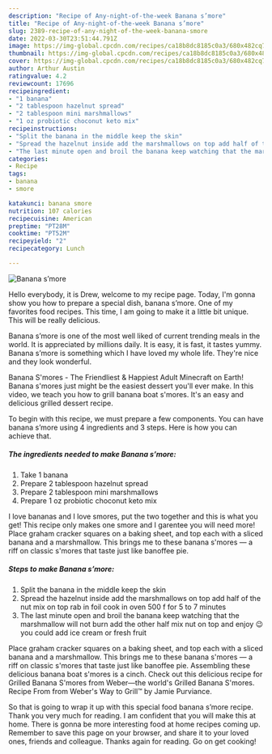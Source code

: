 ```yaml
---
description: "Recipe of Any-night-of-the-week Banana s’more"
title: "Recipe of Any-night-of-the-week Banana s’more"
slug: 2389-recipe-of-any-night-of-the-week-banana-smore
date: 2022-03-30T23:51:44.791Z
image: https://img-global.cpcdn.com/recipes/ca18b8dc8185c0a3/680x482cq70/banana-smore-recipe-main-photo.jpg
thumbnail: https://img-global.cpcdn.com/recipes/ca18b8dc8185c0a3/680x482cq70/banana-smore-recipe-main-photo.jpg
cover: https://img-global.cpcdn.com/recipes/ca18b8dc8185c0a3/680x482cq70/banana-smore-recipe-main-photo.jpg
author: Arthur Austin
ratingvalue: 4.2
reviewcount: 17696
recipeingredient:
- "1 banana"
- "2 tablespoon hazelnut spread"
- "2 tablespoon mini marshmallows"
- "1 oz probiotic choconut keto mix"
recipeinstructions:
- "Split the banana in the middle keep the skin"
- "Spread the hazelnut inside add the marshmallows on top add half of the nut mix on top rab in foil cook in oven 500 f for 5 to 7 minutes"
- "The last minute open and broil the banana keep watching that the marshmallow will not burn add the other half mix nut on top and enjoy 😉 you could add ice cream or fresh fruit"
categories:
- Recipe
tags:
- banana
- smore

katakunci: banana smore 
nutrition: 107 calories
recipecuisine: American
preptime: "PT28M"
cooktime: "PT52M"
recipeyield: "2"
recipecategory: Lunch

---
```



![Banana s’more](https://img-global.cpcdn.com/recipes/ca18b8dc8185c0a3/680x482cq70/banana-smore-recipe-main-photo.jpg)

Hello everybody, it is Drew, welcome to my recipe page. Today, I'm gonna show you how to prepare a special dish, banana s’more. One of my favorites food recipes. This time, I am going to make it a little bit unique. This will be really delicious.

Banana s’more is one of the most well liked of current trending meals in the world. It is appreciated by millions daily. It is easy, it is fast, it tastes yummy. Banana s’more is something which I have loved my whole life. They're nice and they look wonderful.

Banana S&#39;mores - The Friendliest &amp; Happiest Adult Minecraft on Earth! Banana s&#39;mores just might be the easiest dessert you&#39;ll ever make. In this video, we teach you how to grill banana boat s&#39;mores. It&#39;s an easy and delicious grilled dessert recipe.


To begin with this recipe, we must prepare a few components. You can have banana s’more using 4 ingredients and 3 steps. Here is how you can achieve that.

<!--inarticleads1-->

##### The ingredients needed to make Banana s’more:

1. Take 1 banana
1. Prepare 2 tablespoon hazelnut spread
1. Prepare 2 tablespoon mini marshmallows
1. Prepare 1 oz probiotic choconut keto mix


I love bananas and I love smores, put the two together and this is what you get! This recipe only makes one smore and I garentee you will need more! Place graham cracker squares on a baking sheet, and top each with a sliced banana and a marshmallow. This brings me to these banana s&#39;mores — a riff on classic s&#39;mores that taste just like banoffee pie. 

<!--inarticleads2-->

##### Steps to make Banana s’more:

1. Split the banana in the middle keep the skin
1. Spread the hazelnut inside add the marshmallows on top add half of the nut mix on top rab in foil cook in oven 500 f for 5 to 7 minutes
1. The last minute open and broil the banana keep watching that the marshmallow will not burn add the other half mix nut on top and enjoy 😉 you could add ice cream or fresh fruit


Place graham cracker squares on a baking sheet, and top each with a sliced banana and a marshmallow. This brings me to these banana s&#39;mores — a riff on classic s&#39;mores that taste just like banoffee pie. Assembling these delicious banana boat s&#39;mores is a cinch. Check out this delicious recipe for Grilled Banana S&#39;mores from Weber—the world&#39;s Grilled Banana S&#39;mores. Recipe From from Weber&#39;s Way to Grill™ by Jamie Purviance. 

So that is going to wrap it up with this special food banana s’more recipe. Thank you very much for reading. I am confident that you will make this at home. There is gonna be more interesting food at home recipes coming up. Remember to save this page on your browser, and share it to your loved ones, friends and colleague. Thanks again for reading. Go on get cooking!

